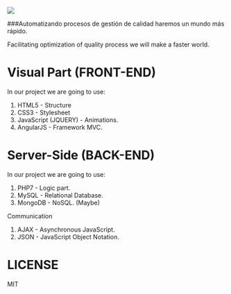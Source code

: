 

![](http://andreslargo.com/sgc/img/sgc2.png)

###Automatizando procesos de gestión de calidad haremos un mundo más rápido.



Facilitating optimization of quality process we will make a faster world.

# Visual Part (FRONT-END)

In our project we are going to use:

1. HTML5 - Structure
2. CSS3 - Stylesheet
3. JavaScript (JQUERY) - Animations.
4. AngularJS - Framework MVC.

# Server-Side (BACK-END)

In our project we are going to use:

1. PHP7 - Logic part.
2. MySQL - Relational Database.
3. MongoDB - NoSQL. (Maybe)

Communication
1. AJAX - Asynchronous JavaScript.
2. JSON - JavaScript Object Notation.


# LICENSE
MIT

